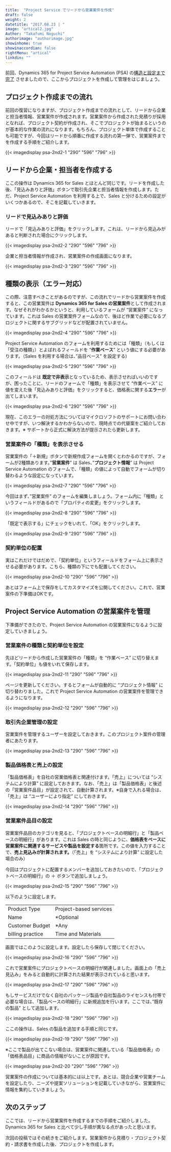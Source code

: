 ```yaml
---
title:  "Project Service でリードから営業案件を作成"
draft: false
weight: 2
datetitle: "2017.08.23 | "
image: "artical2.jpg"
Author: "Takafumi Noguchi"
authorimage: "authorimage.jpg"
showinhome: true
showinaccordian: false
rightMenu: "artical"
linkdin: ""
---
```

<!-- Intro  -->
前回、Dynamics 365 for Project Service Automation (PSA) の[構造と設定まで完了]() させましたので、ここからプロジェクトを作成して管理をはじましょう。


## プロジェクト作成までの流れ
前回の復習になりますが、プロジェクト作成までの流れとして、リードから企業と担当者情報、営業案件が作成されます。営業案件から作成された見積りが採用となれば、プロジェクト契約が作成され、そこでプロジェクトが始まるというのが基本的な作業の流れになります。もちろん、プロジェクト単体で作成することも可能ですが、今回はリードから順番に作成する流れの第一弾で、営業案件までを作成する手順をご紹介します。
<!-- Image= psa-2nd2-1.png -->
{{< imagedisplay psa-2nd2-1 "290" "596" "796" >}}

## リードから企業・担当者を作成する
ここの操作は Dynamics 365 for Sales とほとんど同じです。リードを作成した後、「見込みありと評価」ボタンで取引先企業と担当者情報を作成します。ただ、Project Service Automation を利用する上で、Sales と分けるための設定がいくつかあるので、そこを記載していきます。

### リードで見込みありと評価
リードで「見込みありと評価」をクリックします。これは、リードから見込みがあると判断された場合にクリックします。
<!-- Image= psa-2nd2-2.png -->
{{< imagedisplay psa-2nd2-2 "290" "596" "796" >}}

企業と担当者情報が作成され、営業案件の作成画面になります。
<!-- Image= psa-2nd2-3.png -->
{{< imagedisplay psa-2nd2-3 "290" "596" "796" >}}

## 種類の表示（エラー対応）
この際、注意すべきことがあるのですが、この流れでリードから営業案件を作成すると、この営業案件は **Dynamics 365 for Sales の営業案件**として作成されます。なぜそれがわかるかというと、利用しているフォームが “営業案件” になっています。これは Sales の営業案件フォームなので、後ほど作業で必要になるプロジェクトに関するサブグリッドなどが配置されていません。
<!-- Image= psa-2nd2-4.png -->
{{< imagedisplay psa-2nd2-4 "290" "596" "796" >}}

Project Service Automation のフォームを利用するためには「種類」（もしくは 「受注の種類」）とよばれるフィールドを “**作業ベース**” という値にする必要があります。（Sales を利用する場合は、”品目ベース” を設定する)   
<!-- Image= psa-2nd2-5.png -->
{{< imagedisplay psa-2nd2-5 "290" "596" "796" >}}

このフィールドは **既定で非表示**となっているため、表示させればいいのですが、困ったことに、リードのフォームで「種類」を表示させて “作業ベース” に値を変えた後「見込みありと評価」をクリックすると、価格表に関する**エラー**が出てしまいます。
<!-- Image= psa-2nd2-6.png -->
{{< imagedisplay psa-2nd2-6 "290" "596" "796" >}}

現在、このエラーの対処方法についてはマイクロソフトのサポートにお問い合わせ中ですが、いつ解決するかわからないので、現時点での代替案をご紹介しておきます。※ サポートから正式に解決方法が提示されたら更新します。

### 営業案件の「種類」を表示させる
営業案件の「＋新規」ボタンで新規作成フォームを開くとわかるのですが、フォームが2種類あります。”**営業案件**” は Sales、”**プロジェクト情報**” は Project Service Automation のフォームで、「種類」の値によって自動でフォームが切り替わるような設定になっています。
<!-- Image= psa-2nd2-7.png -->
{{< imagedisplay psa-2nd2-7 "290" "596" "796" >}}

今回はまず、”営業案件” のフォームを編集しましょう。フォーム内に「種類」というフィールドがあるので「プロパティの変更」をクリックします。
<!-- Image= psa-2nd2-8.png -->
{{< imagedisplay psa-2nd2-8 "290" "596" "796" >}}

「既定で表示する」にチェックをいれて、「OK」をクリックします。
<!-- Image= psa-2nd2-9.png -->
{{< imagedisplay psa-2nd2-9 "290" "596" "796" >}}

### 契約単位の配置
実はこれだけではだめで、「契約単位」というフィールドをフォーム上に表示させる必要があります。こちら、種類の下にでも配置してください。
<!-- Image= psa-2nd2-10.png -->
{{< imagedisplay psa-2nd2-10 "290" "596" "796" >}}

あとはフォーム上で保存をしてカスタマイズを公開してください。これで、営業案件の下準備はOKです。

## Project Service Automation の営業案件を管理
下準備ができたので、Project Service Automation の営業案件になるように設定していきましょう。

### 営業案件の種類と契約単位を設定
先ほどリードから作成した営業案件の「種類」を “作業ベース” に切り替えます。「契約単位」も値をいれて保存します。
<!-- Image= psa-2nd2-11.png -->
{{< imagedisplay psa-2nd2-11 "290" "596" "796" >}}

ページを更新してください。するとフォームが自動的に “プロジェクト情報” に切り替わりました。これで Project Service Automation の営業案件を管理できるようになります。 
<!-- Image= psa-2nd2-12.png -->
{{< imagedisplay psa-2nd2-12 "290" "596" "796" >}}

### 取引先企業管理の設定
営業案件を管理するユーザーを設定しておきます。このプロジェクト案件の管理者にあたります。
<!-- Image= psa-2nd2-13.png -->
{{< imagedisplay psa-2nd2-13 "290" "596" "796" >}}

### 製品価格表と売上の設定
「製品価格表」を自社の営業価格表と関連付けます。「売上」については “システムにより計算” に設定しておきます。なお、「売上」は「製品価格表」と後述の「営業案件品目」が設定されて、自動計算されます。※自身で入れる場合は、「売上」は “ユーザーにより指定” にしておきます。
<!-- Image= psa-2nd2-14.png -->
{{< imagedisplay psa-2nd2-14 "290" "596" "796" >}}


### 営業案件品目の設定
営業案件品目のカテゴリを見ると、「プロジェクトベースの明細行」と「製品ベースの明細行」があります。これは Sales の時と同じように、**価格表をベースに営業案件に関連するサービスや製品を設定する**箇所です。この値を入力することで、**売上見込みが計算されます。**（「売上」を “システムにより計算” に設定した場合のみ）

今回はプロジェクトに配置するメンバーを追加しておきたいので、「プロジェクトベースの明細行」の ＋ ボタンで追加しましょう。
<!-- Image= psa-2nd2-15.png -->
{{< imagedisplay psa-2nd2-15 "290" "596" "796" >}}

以下のように設定します。

|       |  |
| ----------- | ----------- |
| Product Type | Project-based services |
| Name | *Optional |
| Customer Budget	 | *Any |
| billing practice | Time and Materials |

画面ではこのように設定します。設定したら保存して閉じてください。
<!-- Image= psa-2nd2-16.png -->
{{< imagedisplay psa-2nd2-16 "290" "596" "796" >}}

これで営業案件にプロジェクトベースの明細行が関連しました。画面上の「売上見込み」をみると自動的に計算された結果が表示されていると思います。
<!-- Image= psa-2nd2-17.png -->
{{< imagedisplay psa-2nd2-17 "290" "596" "796" >}}

もしサービスだけでなく自社のパッケージ製品や自社製品のライセンスも付帯で必要な場合は、「製品ベースの明細行」に新規追加を行います。ここでは、”既存の製品” として追加します。
<!-- Image= psa-2nd2-18.png -->
{{< imagedisplay psa-2nd2-18 "290" "596" "796" >}}

ここの操作は、Sales の製品を追加する手順と同じです。
<!-- Image= psa-2nd2-19.png -->
{{< imagedisplay psa-2nd2-19 "290" "596" "796" >}}

※ここで製品が出てこない場合は、営業案件に関連している「製品価格表」の「価格表品目」に商品の情報がないことが原因です。
<!-- Image= psa-2nd2-20.png -->
{{< imagedisplay psa-2nd2-20 "290" "596" "796" >}}

営業案件の作成については基本的には以上です。あとは、競合企業や営業チームを設定したり、ニーズや提案ソリューションを記載していきながら、営業案件に情報を集約していきましょう。


## 次のステップ
ここでは、リードから営業案件を作成するまでの手順をご紹介しました。Dynamics 365 for Sales と比べて少し手順が異なる点があったと思います。

次回の投稿ではその続きをご紹介します。営業案件から見積り・プロジェクト契約・請求書を作成した後、プロジェクトを作成します。     
&nbsp;